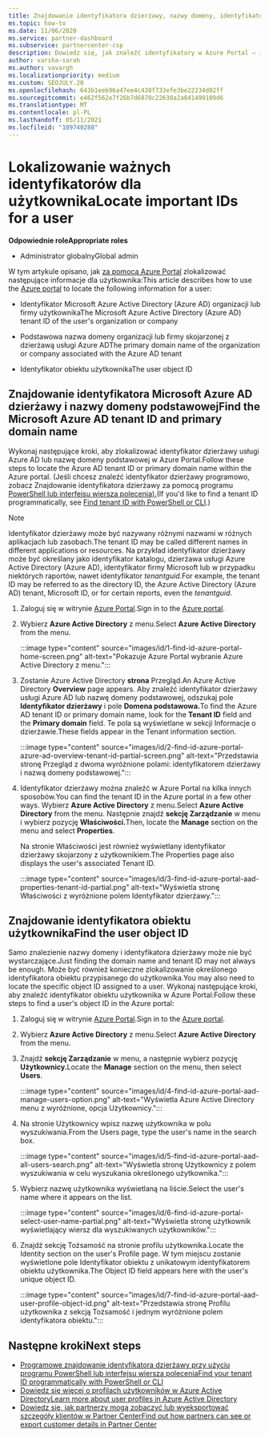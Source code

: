 ```yaml
---
title: Znajdowanie identyfikatora dzierżawy, nazwy domeny, identyfikatora obiektu użytkownika
ms.topic: how-to
ms.date: 11/06/2020
ms.service: partner-dashboard
ms.subservice: partnercenter-csp
description: Dowiedz się, jak znaleźć identyfikatory w Azure Portal — identyfikator dzierżawy usługi Azure AD organizacji, nazwę domeny lub identyfikator konkretnego obiektu użytkownika. Niektóre zadania wymagają tych informacji.
author: varsha-sarah
ms.author: vavargh
ms.localizationpriority: medium
ms.custom: SEOJULY.20
ms.openlocfilehash: 643b1eeb96a47ee4c438f733efe3be22234d02ff
ms.sourcegitcommit: e462f562e7f26b7d6870c22638a2a841499109d6
ms.translationtype: MT
ms.contentlocale: pl-PL
ms.lasthandoff: 05/11/2021
ms.locfileid: "109740288"
---
```

# <a name="locate-important-ids-for-a-user"></a><span data-ttu-id="dd99d-104">Lokalizowanie ważnych identyfikatorów dla użytkownika</span><span class="sxs-lookup"><span data-stu-id="dd99d-104">Locate important IDs for a user</span></span>

<span data-ttu-id="dd99d-105">**Odpowiednie role**</span><span class="sxs-lookup"><span data-stu-id="dd99d-105">**Appropriate roles**</span></span>

- <span data-ttu-id="dd99d-106">Administrator globalny</span><span class="sxs-lookup"><span data-stu-id="dd99d-106">Global admin</span></span>

<span data-ttu-id="dd99d-107">W tym artykule opisano, jak [za pomocą Azure Portal](https://portal.azure.com/) zlokalizować następujące informacje dla użytkownika:</span><span class="sxs-lookup"><span data-stu-id="dd99d-107">This article describes how to use the [Azure portal](https://portal.azure.com/) to locate the following information for a user:</span></span>

- <span data-ttu-id="dd99d-108">Identyfikator Microsoft Azure Active Directory (Azure AD) organizacji lub firmy użytkownika</span><span class="sxs-lookup"><span data-stu-id="dd99d-108">The Microsoft Azure Active Directory (Azure AD) tenant ID of the user's organization or company</span></span>

- <span data-ttu-id="dd99d-109">Podstawowa nazwa domeny organizacji lub firmy skojarzonej z dzierżawą usługi Azure AD</span><span class="sxs-lookup"><span data-stu-id="dd99d-109">The primary domain name of the organization or company associated with the Azure AD tenant</span></span>

- <span data-ttu-id="dd99d-110">Identyfikator obiektu użytkownika</span><span class="sxs-lookup"><span data-stu-id="dd99d-110">The user object ID</span></span>

## <a name="find-the-microsoft-azure-ad-tenant-id-and-primary-domain-name"></a><span data-ttu-id="dd99d-111">Znajdowanie identyfikatora Microsoft Azure AD dzierżawy i nazwy domeny podstawowej</span><span class="sxs-lookup"><span data-stu-id="dd99d-111">Find the Microsoft Azure AD tenant ID and primary domain name</span></span>

<span data-ttu-id="dd99d-112">Wykonaj następujące kroki, aby zlokalizować identyfikator dzierżawy usługi Azure AD lub nazwę domeny podstawowej w Azure Portal.</span><span class="sxs-lookup"><span data-stu-id="dd99d-112">Follow these steps to locate the Azure AD tenant ID or primary domain name within the Azure portal.</span></span> <span data-ttu-id="dd99d-113">(Jeśli chcesz znaleźć identyfikator dzierżawy programowo, zobacz Znajdowanie identyfikatora dzierżawy za pomocą programu [PowerShell lub interfejsu wiersza polecenia).](/azure/active-directory/fundamentals/active-directory-how-to-find-tenant#find-tenant-id-with-powershell)</span><span class="sxs-lookup"><span data-stu-id="dd99d-113">(If you'd like to find a tenant ID programmatically, see [Find tenant ID with PowerShell or CLI](/azure/active-directory/fundamentals/active-directory-how-to-find-tenant#find-tenant-id-with-powershell).)</span></span>

> [!NOTE]
> <span data-ttu-id="dd99d-114">Identyfikator dzierżawy może być nazywany różnymi nazwami w różnych aplikacjach lub zasobach.</span><span class="sxs-lookup"><span data-stu-id="dd99d-114">The tenant ID may be called different names in different applications or resources.</span></span> <span data-ttu-id="dd99d-115">Na przykład identyfikator dzierżawy może być określany jako identyfikator katalogu, dzierżawa usługi Azure Active Directory (Azure AD), identyfikator firmy Microsoft lub w przypadku niektórych raportów, nawet identyfikator *tenantguid*.</span><span class="sxs-lookup"><span data-stu-id="dd99d-115">For example, the tenant ID may be referred to as the directory ID, the Azure Active Directory (Azure AD) tenant, Microsoft ID, or for certain reports, even the *tenantguid*.</span></span>

1. <span data-ttu-id="dd99d-116">Zaloguj się w witrynie [Azure Portal](https://portal.azure.com/).</span><span class="sxs-lookup"><span data-stu-id="dd99d-116">Sign in to the [Azure portal](https://portal.azure.com/).</span></span>

2. <span data-ttu-id="dd99d-117">Wybierz **Azure Active Directory** z menu.</span><span class="sxs-lookup"><span data-stu-id="dd99d-117">Select **Azure Active Directory** from the menu.</span></span>

   :::image type="content" source="images/id/1-find-id-azure-portal-home-screen.png" alt-text="Pokazuje Azure Portal wybranie Azure Active Directory z menu.":::

3. <span data-ttu-id="dd99d-119">Zostanie Azure Active Directory **strona** Przegląd.</span><span class="sxs-lookup"><span data-stu-id="dd99d-119">An Azure Active Directory **Overview** page appears.</span></span> <span data-ttu-id="dd99d-120">Aby znaleźć identyfikator dzierżawy usługi Azure AD lub nazwę domeny podstawowej, odszukaj pole **Identyfikator dzierżawy** i pole **Domena podstawowa.**</span><span class="sxs-lookup"><span data-stu-id="dd99d-120">To find the Azure AD tenant ID or primary domain name, look for the **Tenant ID** field and the **Primary domain** field.</span></span> <span data-ttu-id="dd99d-121">Te pola są wyświetlane w sekcji Informacje o dzierżawie.</span><span class="sxs-lookup"><span data-stu-id="dd99d-121">These fields appear in the Tenant information section.</span></span>

   :::image type="content" source="images/id/2-find-id-azure-portal-azure-ad-overview-tenant-id-partial-screen.png" alt-text="Przedstawia stronę Przegląd z dwoma wyróżnione polami: identyfikatorem dzierżawy i nazwą domeny podstawowej.":::

4. <span data-ttu-id="dd99d-123">Identyfikator dzierżawy można znaleźć w Azure Portal na kilka innych sposobów.</span><span class="sxs-lookup"><span data-stu-id="dd99d-123">You can find the tenant ID in the Azure portal in a few other ways.</span></span> <span data-ttu-id="dd99d-124">Wybierz **Azure Active Directory** z menu.</span><span class="sxs-lookup"><span data-stu-id="dd99d-124">Select **Azure Active Directory** from the menu.</span></span> <span data-ttu-id="dd99d-125">Następnie znajdź **sekcję Zarządzanie** w menu i wybierz pozycję **Właściwości.**</span><span class="sxs-lookup"><span data-stu-id="dd99d-125">Then, locate the **Manage** section on the menu and select **Properties**.</span></span>

   <span data-ttu-id="dd99d-126">Na stronie Właściwości jest również wyświetlany identyfikator dzierżawy skojarzony z użytkownikiem.</span><span class="sxs-lookup"><span data-stu-id="dd99d-126">The Properties page also displays the user's associated Tenant ID.</span></span>

   :::image type="content" source="images/id/3-find-id-azure-portal-aad-properties-tenant-id-partial.png" alt-text="Wyświetla stronę Właściwości z wyróżnione polem Identyfikator dzierżawy.":::

## <a name="find-the-user-object-id"></a><span data-ttu-id="dd99d-128">Znajdowanie identyfikatora obiektu użytkownika</span><span class="sxs-lookup"><span data-stu-id="dd99d-128">Find the user object ID</span></span>

<span data-ttu-id="dd99d-129">Samo znalezienie nazwy domeny i identyfikatora dzierżawy może nie być wystarczające.</span><span class="sxs-lookup"><span data-stu-id="dd99d-129">Just finding the domain name and tenant ID may not always be enough.</span></span> <span data-ttu-id="dd99d-130">Może być również konieczne zlokalizowanie określonego identyfikatora obiektu przypisanego do użytkownika.</span><span class="sxs-lookup"><span data-stu-id="dd99d-130">You may also need to locate the specific object ID assigned to a user.</span></span> <span data-ttu-id="dd99d-131">Wykonaj następujące kroki, aby znaleźć identyfikator obiektu użytkownika w Azure Portal:</span><span class="sxs-lookup"><span data-stu-id="dd99d-131">Follow these steps to find a user's object ID in the Azure portal:</span></span>

1. <span data-ttu-id="dd99d-132">Zaloguj się w witrynie [Azure Portal](https://portal.azure.com/).</span><span class="sxs-lookup"><span data-stu-id="dd99d-132">Sign in to the [Azure portal](https://portal.azure.com/).</span></span>

2. <span data-ttu-id="dd99d-133">Wybierz **Azure Active Directory** z menu.</span><span class="sxs-lookup"><span data-stu-id="dd99d-133">Select **Azure Active Directory** from the menu.</span></span>

3. <span data-ttu-id="dd99d-134">Znajdź **sekcję Zarządzanie** w menu, a następnie wybierz pozycję **Użytkownicy.**</span><span class="sxs-lookup"><span data-stu-id="dd99d-134">Locate the **Manage** section on the menu, then select **Users**.</span></span>

      :::image type="content" source="images/id/4-find-id-azure-portal-aad-manage-users-option.png" alt-text="Wyświetla Azure Active Directory menu z wyróżnione, opcja Użytkownicy.":::

4. <span data-ttu-id="dd99d-136">Na stronie Użytkownicy wpisz nazwę użytkownika w polu wyszukiwania.</span><span class="sxs-lookup"><span data-stu-id="dd99d-136">From the Users page, type the user's name in the search box.</span></span>

      :::image type="content" source="images/id/5-find-id-azure-portal-aad-all-users-search.png" alt-text="Wyświetla stronę Użytkownicy z polem wyszukiwania w celu wyszukania określonego użytkownika.":::

5. <span data-ttu-id="dd99d-138">Wybierz nazwę użytkownika wyświetlaną na liście.</span><span class="sxs-lookup"><span data-stu-id="dd99d-138">Select the user's name where it appears on the list.</span></span>  

      :::image type="content" source="images/id/6-find-id-azure-portal-select-user-name-partial.png" alt-text="Wyświetla stronę użytkownik wyświetlający wiersz dla wyszukiwanych użytkowników.":::

6. <span data-ttu-id="dd99d-140">Znajdź sekcję Tożsamość na stronie profilu użytkownika.</span><span class="sxs-lookup"><span data-stu-id="dd99d-140">Locate the Identity section on the user's Profile page.</span></span> <span data-ttu-id="dd99d-141">W tym miejscu zostanie wyświetlone pole Identyfikator obiektu z unikatowym identyfikatorem obiektu użytkownika.</span><span class="sxs-lookup"><span data-stu-id="dd99d-141">The Object ID field appears here with the user's unique object ID.</span></span>

      :::image type="content" source="images/id/7-find-id-azure-portal-aad-user-profile-object-id.png" alt-text="Przedstawia stronę Profilu użytkownika z sekcją Tożsamość i jednym wyróżnione polem identyfikatora obiektu.":::

## <a name="next-steps"></a><span data-ttu-id="dd99d-143">Następne kroki</span><span class="sxs-lookup"><span data-stu-id="dd99d-143">Next steps</span></span>

- [<span data-ttu-id="dd99d-144">Programowe znajdowanie identyfikatora dzierżawy przy użyciu programu PowerShell lub interfejsu wiersza polecenia</span><span class="sxs-lookup"><span data-stu-id="dd99d-144">Find your tenant ID programmatically with PowerShell or CLI</span></span>](/azure/active-directory/fundamentals/active-directory-how-to-find-tenant)
- [<span data-ttu-id="dd99d-145">Dowiedz się więcej o profilach użytkowników w Azure Active Directory</span><span class="sxs-lookup"><span data-stu-id="dd99d-145">Learn more about user profiles in Azure Active Directory</span></span>](/azure/active-directory/fundamentals/active-directory-users-profile-azure-portal)
- [<span data-ttu-id="dd99d-146">Dowiedz się, jak partnerzy mogą zobaczyć lub wyeksportować szczegóły klientów w Partner Center</span><span class="sxs-lookup"><span data-stu-id="dd99d-146">Find out how partners can see or export customer details in Partner Center</span></span>](see-your-customer-list.md)

